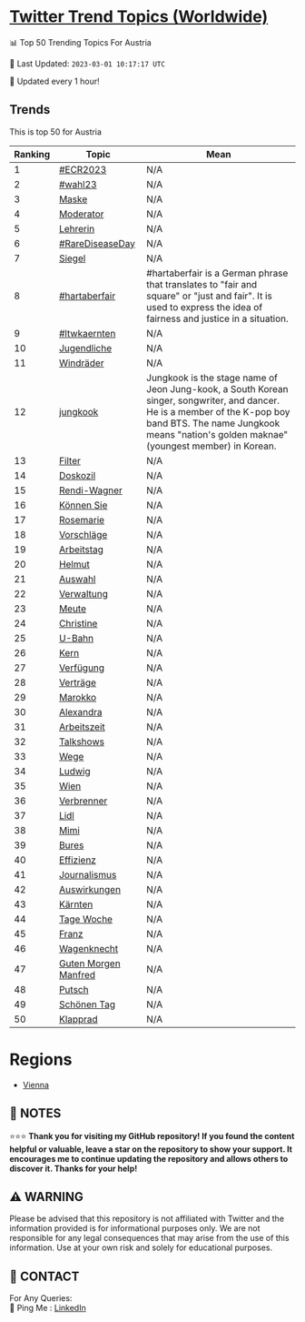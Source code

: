 [Twitter Trend Topics (Worldwide)](https://github.com/ErcinDedeoglu/Twitter-Trend-Topics)
==========


📊 Top 50 Trending Topics For Austria

📆 Last Updated: `2023-03-01 10:17:17 UTC`

🔧 Updated every 1 hour!


## Trends

This is top 50 for Austria

| Ranking | Topic | Mean |
| ------- | ------------ | ------------ |
| 1 | [#ECR2023](http://twitter.com/search?q=%23ECR2023) | N/A |
| 2 | [#wahl23](http://twitter.com/search?q=%23wahl23) | N/A |
| 3 | [Maske](http://twitter.com/search?q=Maske) | N/A |
| 4 | [Moderator](http://twitter.com/search?q=Moderator) | N/A |
| 5 | [Lehrerin](http://twitter.com/search?q=Lehrerin) | N/A |
| 6 | [#RareDiseaseDay](http://twitter.com/search?q=%23RareDiseaseDay) | N/A |
| 7 | [Siegel](http://twitter.com/search?q=Siegel) | N/A |
| 8 | [#hartaberfair](http://twitter.com/search?q=%23hartaberfair) | #hartaberfair is a German phrase that translates to "fair and square" or "just and fair". It is used to express the idea of fairness and justice in a situation. |
| 9 | [#ltwkaernten](http://twitter.com/search?q=%23ltwkaernten) | N/A |
| 10 | [Jugendliche](http://twitter.com/search?q=Jugendliche) | N/A |
| 11 | [Windräder](http://twitter.com/search?q=Windr%c3%a4der) | N/A |
| 12 | [jungkook](http://twitter.com/search?q=jungkook) | Jungkook is the stage name of Jeon Jung-kook, a South Korean singer, songwriter, and dancer. He is a member of the K-pop boy band BTS. The name Jungkook means "nation's golden maknae" (youngest member) in Korean. |
| 13 | [Filter](http://twitter.com/search?q=Filter) | N/A |
| 14 | [Doskozil](http://twitter.com/search?q=Doskozil) | N/A |
| 15 | [Rendi-Wagner](http://twitter.com/search?q=Rendi-Wagner) | N/A |
| 16 | [Können Sie](http://twitter.com/search?q=K%c3%b6nnen+Sie) | N/A |
| 17 | [Rosemarie](http://twitter.com/search?q=Rosemarie) | N/A |
| 18 | [Vorschläge](http://twitter.com/search?q=Vorschl%c3%a4ge) | N/A |
| 19 | [Arbeitstag](http://twitter.com/search?q=Arbeitstag) | N/A |
| 20 | [Helmut](http://twitter.com/search?q=Helmut) | N/A |
| 21 | [Auswahl](http://twitter.com/search?q=Auswahl) | N/A |
| 22 | [Verwaltung](http://twitter.com/search?q=Verwaltung) | N/A |
| 23 | [Meute](http://twitter.com/search?q=Meute) | N/A |
| 24 | [Christine](http://twitter.com/search?q=Christine) | N/A |
| 25 | [U-Bahn](http://twitter.com/search?q=U-Bahn) | N/A |
| 26 | [Kern](http://twitter.com/search?q=Kern) | N/A |
| 27 | [Verfügung](http://twitter.com/search?q=Verf%c3%bcgung) | N/A |
| 28 | [Verträge](http://twitter.com/search?q=Vertr%c3%a4ge) | N/A |
| 29 | [Marokko](http://twitter.com/search?q=Marokko) | N/A |
| 30 | [Alexandra](http://twitter.com/search?q=Alexandra) | N/A |
| 31 | [Arbeitszeit](http://twitter.com/search?q=Arbeitszeit) | N/A |
| 32 | [Talkshows](http://twitter.com/search?q=Talkshows) | N/A |
| 33 | [Wege](http://twitter.com/search?q=Wege) | N/A |
| 34 | [Ludwig](http://twitter.com/search?q=Ludwig) | N/A |
| 35 | [Wien](http://twitter.com/search?q=Wien) | N/A |
| 36 | [Verbrenner](http://twitter.com/search?q=Verbrenner) | N/A |
| 37 | [Lidl](http://twitter.com/search?q=Lidl) | N/A |
| 38 | [Mimi](http://twitter.com/search?q=Mimi) | N/A |
| 39 | [Bures](http://twitter.com/search?q=Bures) | N/A |
| 40 | [Effizienz](http://twitter.com/search?q=Effizienz) | N/A |
| 41 | [Journalismus](http://twitter.com/search?q=Journalismus) | N/A |
| 42 | [Auswirkungen](http://twitter.com/search?q=Auswirkungen) | N/A |
| 43 | [Kärnten](http://twitter.com/search?q=K%c3%a4rnten) | N/A |
| 44 | [Tage Woche](http://twitter.com/search?q=Tage+Woche) | N/A |
| 45 | [Franz](http://twitter.com/search?q=Franz) | N/A |
| 46 | [Wagenknecht](http://twitter.com/search?q=Wagenknecht) | N/A |
| 47 | [Guten Morgen Manfred](http://twitter.com/search?q=Guten+Morgen+Manfred) | N/A |
| 48 | [Putsch](http://twitter.com/search?q=Putsch) | N/A |
| 49 | [Schönen Tag](http://twitter.com/search?q=Sch%c3%b6nen+Tag) | N/A |
| 50 | [Klapprad](http://twitter.com/search?q=Klapprad) | N/A |



# Regions

* [Vienna](</Austria/Vienna.md>)



## 📝 NOTES

⭐⭐⭐ **Thank you for visiting my GitHub repository! If you found the content helpful or valuable, leave a star on the repository to show your support. It encourages me to continue updating the repository and allows others to discover it. Thanks for your help!**


## ⚠️ WARNING

Please be advised that this repository is not affiliated with Twitter and the information provided is for informational purposes only. We are not responsible for any legal consequences that may arise from the use of this information. Use at your own risk and solely for educational purposes.


## 📨 CONTACT

 For Any Queries:  
            🏓 Ping Me : [LinkedIn](https://www.linkedin.com/in/ercindedeoglu/)
